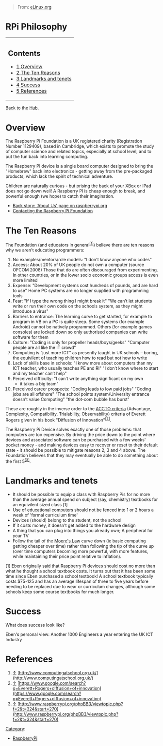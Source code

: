 > From: [eLinux.org](http://eLinux.org/RPi_Philosophy "http://eLinux.org/RPi_Philosophy")


# RPi Philosophy





<table>
<col width="100%" />
<tbody>
<tr class="odd">
<td align="left"><h2>Contents</h2>
<ul>
<li><a href="#Overview">1 Overview</a></li>
<li><a href="#The_Ten_Reasons">2 The Ten Reasons</a></li>
<li><a href="#Landmarks_and_tenets">3 Landmarks and tenets</a></li>
<li><a href="#Success">4 Success</a></li>
<li><a href="#References">5 References</a></li>
</ul></td>
</tr>
</tbody>
</table>

Back to the [Hub](http://eLinux.org/R-Pi_Hub "R-Pi Hub").

# Overview

The Raspberry Pi Foundation is a UK registered charity (Registration
Number 1129409), based in Cambridge, which exists to promote the study
of computer science and related topics, especially at school level, and
to put the fun back into learning computing.

The Raspberry PI device is a single board computer designed to bring the
"Homebrew" back into electronics - getting away from the pre-packaged
products, which lack the spirit of technical adventure.

Children are naturally curious - but prising the back of your XBox or
IPad does not go down well! A Raspberry PI is cheap enough to break, and
powerful enough (we hope) to catch their imagination.

-   [Back story: 'About Us' page on
    raspberrypi.org](http://www.raspberrypi.org/about)
-   [Contacting the Raspberry Pi
    Foundation](http://www.raspberrypi.org/contact-us)

# The Ten Reasons

The Foundation (and educators in general<sup>[[1]](#cite_note-1)</sup>)
believe there are ten reasons why we aren't educating programmers:

1.  No examples/mentors/role models: "I don't know anyone who codes"
2.  Access: About 20% of UK people do not own a computer (source OFCOM
    2008) Those that do are often discouraged from experimenting. In
    other countries, or in the lower socio economic groups access is
    even more limited
3.  Expense: "Development systems cost hundreds of pounds, and are hard
    to use" Home PC systems are no longer supplied with programming
    tools
4.  Fear: "If I type the wrong thing I might break it" "We can’t let
    students write or run their own code on the schools system, as they
    might introduce a virus"
5.  Barriers to entrance: The learning curve to get started, for example
    to program in VB on a PC is quite steep. Some systems (for example
    Android) cannot be natively programmed. Others (for example games
    consoles) are locked down so only authorised companies can write
    software for them
6.  Culture: "Coding is only for propeller heads/boys/geeks" "Computer
    people are all like the IT crowd"
7.  Computing is “just more ICT” as presently taught in UK schools –
    boring, the equivilent of teaching children how to read but not how
    to write
8.  Lack of skills base in schools: "I know more about computers than my
    ICT teacher, who usually teaches PE and RI" "I don’t know where to
    start and my teacher can’t help"
9.  Perceived difficulty: "I can't write anything significant on my own
    - it takes a big team"
10. Perceived career prospects: "Coding leads to low paid jobs" "Coding
    jobs are all offshore" "The school points system/University entrance
    doesn’t value Computing" "the dot-com bubble has burst"

These are roughly in the inverse order to the [ACCTO
criteria](http://en.wikipedia.org/wiki/Technological_change#Innovation)
(Advantage, Complexity, Compatibility, Trialability, Observability)
criteria of Everett Rogers given in his book "Diffusion of
Innovation"<sup>[[2]](#cite_note-2)</sup>.

The Raspberry Pi Device solves exactly one of those problems: that
computers are too expensive. By driving the price down to the point
where devices and associated software can be purchased with a few weeks'
pocket money - and making devices easy to recover or reset to their
default state - it should be possible to mitigate reasons 2, 3 and 4
above. The Foundation believes that they may eventually be able to do
something about the first 5<sup>[[3]](#cite_note-3)</sup>.

# Landmarks and tenets

-   It should be possible to equip a class with Raspberry Pis for no
    more than the average annual spend on subject (say, chemistry)
    textbooks for an equivilent sized class [1]
-   Use of educational computers should not be fenced into 1 or 2 hours
    a week of 'formal curriculum time'
-   Devices (should) belong to the student, not the school
-   If it costs money, it doesn't get added to the hardware design
-   A thing that you can plug into things you already own; A peripheral
    for your TV
-   Follow the tail of the [Moore's
    Law](http://en.wikipedia.org/wiki/Moore%27s_law#The_tip_and_tail_of_the_curve)
    curve down (ie basic computing getting cheaper over time) rather
    than following the tip of the curve up (over time computers becoming
    more powerful, with more features, while maintaining their price
    point relative to inflation).

[1] Eben originally said that Raspberry Pi devices should cost no more
than what he thought a school textbook costs. It turns out that it has
been some time since Eben purchased a school textbook! A school textbook
typically costs \$75-125 and has an average lifespan of three to five
years before needing to be replaced due to wear or curriculum changes,
although some schools keep some course textbooks for much longer.

# Success

What does success look like?

Eben's personal view: Another 1000 Engineers a year entering the UK ICT
Industry



# References

1.  [↑](#cite_ref-1)
    [http://www.computingatschool.org.uk/](http://www.computingatschool.org.uk/)
2.  [↑](#cite_ref-2)
    [https://www.google.com/search?q=Everett+Rogers+diffusion+of+innovation](https://www.google.com/search?q=Everett+Rogers+diffusion+of+innovation)
3.  [↑](#cite_ref-3)
    [http://www.raspberrypi.org/phpBB3/viewtopic.php?f=2&t=324&start=270](http://www.raspberrypi.org/phpBB3/viewtopic.php?f=2&t=324&start=270)


[Category](http://eLinux.org/Special:Categories "Special:Categories"):

-   [RaspberryPi](http://eLinux.org/Category:RaspberryPi "Category:RaspberryPi")

